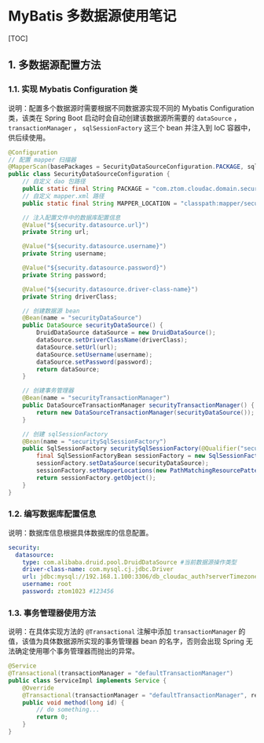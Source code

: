 # MyBatis 多数据源使用笔记

[TOC]

## 1. 多数据源配置方法

### 1.1. 实现 Mybatis Configuration 类

说明：配置多个数据源时需要根据不同数据源实现不同的 Mybatis Configuration 类，该类在 Spring Boot 启动时会自动创建该数据源所需要的 `dataSource` ， `transactionManager` ， `sqlSessionFactory` 这三个 bean 并注入到 IoC 容器中，供后续使用。

```java
@Configuration
// 配置 mapper 扫描器
@MapperScan(basePackages = SecurityDataSourceConfiguration.PACKAGE, sqlSessionFactoryRef = "securitySqlSessionFactory") 
public class SecurityDataSourceConfiguration {
    // 自定义 dao 包路径
    public static final String PACKAGE = "com.ztom.cloudac.domain.security.dao";
    // 自定义 mapper.xml 路径
    public static final String MAPPER_LOCATION = "classpath:mapper/security/*.xml";

    // 注入配置文件中的数据库配置信息
    @Value("${security.datasource.url}")
    private String url;

    @Value("${security.datasource.username}")
    private String username;

    @Value("${security.datasource.password}")
    private String password;

    @Value("${security.datasource.driver-class-name}")
    private String driverClass;

    // 创建数据源 bean
    @Bean(name = "securityDataSource")
    public DataSource securityDataSource() {
        DruidDataSource dataSource = new DruidDataSource();
        dataSource.setDriverClassName(driverClass);
        dataSource.setUrl(url);
        dataSource.setUsername(username);
        dataSource.setPassword(password);
        return dataSource;
    }

    // 创建事务管理器
    @Bean(name = "securityTransactionManager")
    public DataSourceTransactionManager securityTransactionManager() {
        return new DataSourceTransactionManager(securityDataSource());
    }

    // 创建 sqlSessionFactory
    @Bean(name = "securitySqlSessionFactory")
    public SqlSessionFactory securitySqlSessionFactory(@Qualifier("securityDataSource") DataSource securityDataSource) throws Exception {
        final SqlSessionFactoryBean sessionFactory = new SqlSessionFactoryBean();
        sessionFactory.setDataSource(securityDataSource);
        sessionFactory.setMapperLocations(new PathMatchingResourcePatternResolver().getResources(SecurityDataSourceConfiguration.MAPPER_LOCATION));
        return sessionFactory.getObject();
    }
}
```

### 1.2. 编写数据库配置信息

说明：数据库信息根据具体数据库的信息配置。

```yaml
security:
  datasource:
    type: com.alibaba.druid.pool.DruidDataSource #当前数据源操作类型
    driver-class-name: com.mysql.cj.jdbc.Driver
    url: jdbc:mysql://192.168.1.100:3306/db_cloudac_auth?serverTimezone=GMT%2b8&useUnicode=true&characterEncoding=UTF-8&autoReconnect=true&failOverReadOnly=false
    username: root
    password: ztom1023 #123456
```

### 1.3. 事务管理器使用方法

说明：在具体实现方法的 `@Transactional` 注解中添加 `transactionManager`  的值，该值为具体数据源所实现的事务管理器 bean 的名字，否则会出现 Spring 无法确定使用哪个事务管理器而抛出的异常。

```java
@Service
@Transactional(transactionManager = "defaultTransactionManager")
public class ServiceImpl implements Service {
    @Override
    @Transactional(transactionManager = "defaultTransactionManager", readOnly = true)
    public void method(long id) {
        // do something...
        return 0;
    }
}
```
